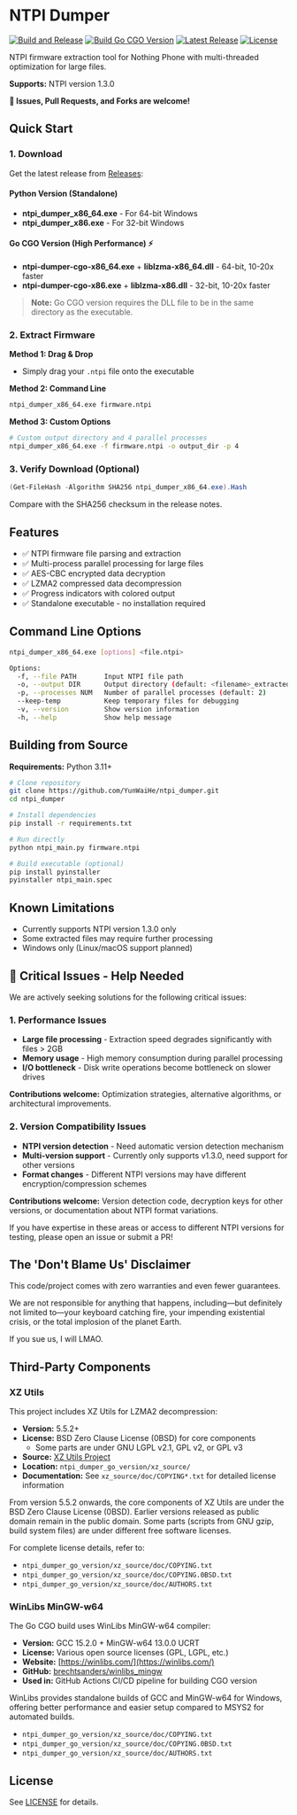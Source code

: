 # NTPI Dumper

[![Build and Release](https://github.com/YunWaiHe/ntpi_dumper/actions/workflows/build-release.yml/badge.svg)](https://github.com/YunWaiHe/ntpi_dumper/actions/workflows/build-release.yml)
[![Build Go CGO Version](https://github.com/YunWaiHe/ntpi_dumper/actions/workflows/build-go-cgo.yml/badge.svg)](https://github.com/YunWaiHe/ntpi_dumper/actions/workflows/build-go-cgo.yml)
[![Latest Release](https://img.shields.io/github/v/release/YunWaiHe/ntpi_dumper)](https://github.com/YunWaiHe/ntpi_dumper/releases/latest)
[![License](https://img.shields.io/github/license/YunWaiHe/ntpi_dumper)](LICENSE)

NTPI firmware extraction tool for Nothing Phone with multi-threaded optimization for large files.

**Supports:** NTPI version 1.3.0

**💬 Issues, Pull Requests, and Forks are welcome!**

## Quick Start

### 1. Download

Get the latest release from [Releases](https://github.com/YunWaiHe/ntpi_dumper/releases/latest):

#### Python Version (Standalone)
- **ntpi_dumper_x86_64.exe** - For 64-bit Windows
- **ntpi_dumper_x86.exe** - For 32-bit Windows

#### Go CGO Version (High Performance) ⚡
- **ntpi-dumper-cgo-x86_64.exe** + **liblzma-x86_64.dll** - 64-bit, 10-20x faster
- **ntpi-dumper-cgo-x86.exe** + **liblzma-x86.dll** - 32-bit, 10-20x faster

> **Note:** Go CGO version requires the DLL file to be in the same directory as the executable.

### 2. Extract Firmware

**Method 1: Drag & Drop**
- Simply drag your `.ntpi` file onto the executable

**Method 2: Command Line**
```bash
ntpi_dumper_x86_64.exe firmware.ntpi
```

**Method 3: Custom Options**
```bash
# Custom output directory and 4 parallel processes
ntpi_dumper_x86_64.exe -f firmware.ntpi -o output_dir -p 4
```

### 3. Verify Download (Optional)

```powershell
(Get-FileHash -Algorithm SHA256 ntpi_dumper_x86_64.exe).Hash
```
Compare with the SHA256 checksum in the release notes.

## Features

- ✅ NTPI firmware file parsing and extraction
- ✅ Multi-process parallel processing for large files
- ✅ AES-CBC encrypted data decryption
- ✅ LZMA2 compressed data decompression
- ✅ Progress indicators with colored output
- ✅ Standalone executable - no installation required

## Command Line Options

```bash
ntpi_dumper_x86_64.exe [options] <file.ntpi>

Options:
  -f, --file PATH       Input NTPI file path
  -o, --output DIR      Output directory (default: <filename>_extracted)
  -p, --processes NUM   Number of parallel processes (default: 2)
  --keep-temp           Keep temporary files for debugging
  -v, --version         Show version information
  -h, --help            Show help message
```

## Building from Source

**Requirements:** Python 3.11+

```bash
# Clone repository
git clone https://github.com/YunWaiHe/ntpi_dumper.git
cd ntpi_dumper

# Install dependencies
pip install -r requirements.txt

# Run directly
python ntpi_main.py firmware.ntpi

# Build executable (optional)
pip install pyinstaller
pyinstaller ntpi_main.spec
```

## Known Limitations

- Currently supports NTPI version 1.3.0 only
- Some extracted files may require further processing
- Windows only (Linux/macOS support planned)

## 🚨 Critical Issues - Help Needed

We are actively seeking solutions for the following critical issues:

### 1. Performance Issues
- **Large file processing** - Extraction speed degrades significantly with files > 2GB
- **Memory usage** - High memory consumption during parallel processing
- **I/O bottleneck** - Disk write operations become bottleneck on slower drives

**Contributions welcome:** Optimization strategies, alternative algorithms, or architectural improvements.

### 2. Version Compatibility Issues
- **NTPI version detection** - Need automatic version detection mechanism
- **Multi-version support** - Currently only supports v1.3.0, need support for other versions
- **Format changes** - Different NTPI versions may have different encryption/compression schemes

**Contributions welcome:** Version detection code, decryption keys for other versions, or documentation about NTPI format variations.

If you have expertise in these areas or access to different NTPI versions for testing, please open an issue or submit a PR!

## The 'Don't Blame Us' Disclaimer

This code/project comes with zero warranties and even fewer guarantees.

We are not responsible for anything that happens, including—but definitely not limited to—your keyboard catching fire, your impending existential crisis, or the total implosion of the planet Earth.

If you sue us, I will LMAO.

## Third-Party Components

### XZ Utils

This project includes XZ Utils for LZMA2 decompression:

- **Version:** 5.5.2+
- **License:** BSD Zero Clause License (0BSD) for core components
  - Some parts are under GNU LGPL v2.1, GPL v2, or GPL v3
- **Source:** [XZ Utils Project](https://tukaani.org/xz/)
- **Location:** `ntpi_dumper_go_version/xz_source/`
- **Documentation:** See `xz_source/doc/COPYING*.txt` for detailed license information

From version 5.5.2 onwards, the core components of XZ Utils are under the BSD Zero Clause License (0BSD). Earlier versions released as public domain remain in the public domain. Some parts (scripts from GNU gzip, build system files) are under different free software licenses.

For complete license details, refer to:
- `ntpi_dumper_go_version/xz_source/doc/COPYING.txt`
- `ntpi_dumper_go_version/xz_source/doc/COPYING.0BSD.txt`
- `ntpi_dumper_go_version/xz_source/doc/AUTHORS.txt`

### WinLibs MinGW-w64

The Go CGO build uses WinLibs MinGW-w64 compiler:

- **Version:** GCC 15.2.0 + MinGW-w64 13.0.0 UCRT
- **License:** Various open source licenses (GPL, LGPL, etc.)
- **Website:** [https://winlibs.com/](https://winlibs.com/)
- **GitHub:** [brechtsanders/winlibs_mingw](https://github.com/brechtsanders/winlibs_mingw)
- **Used in:** GitHub Actions CI/CD pipeline for building CGO version

WinLibs provides standalone builds of GCC and MinGW-w64 for Windows, offering better performance and easier setup compared to MSYS2 for automated builds.
- `ntpi_dumper_go_version/xz_source/doc/COPYING.txt`
- `ntpi_dumper_go_version/xz_source/doc/COPYING.0BSD.txt`
- `ntpi_dumper_go_version/xz_source/doc/AUTHORS.txt`

## License

See [LICENSE](LICENSE) for details.
